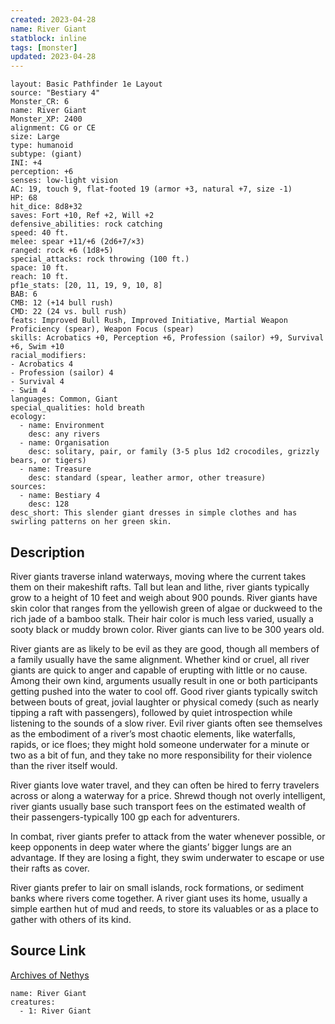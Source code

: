 ```yaml
---
created: 2023-04-28
name: River Giant
statblock: inline
tags: [monster]
updated: 2023-04-28
---
```

```statblock
layout: Basic Pathfinder 1e Layout
source: "Bestiary 4"
Monster_CR: 6
name: River Giant
Monster_XP: 2400
alignment: CG or CE
size: Large
type: humanoid
subtype: (giant)
INI: +4
perception: +6
senses: low-light vision
AC: 19, touch 9, flat-footed 19 (armor +3, natural +7, size -1)
HP: 68
hit_dice: 8d8+32
saves: Fort +10, Ref +2, Will +2
defensive_abilities: rock catching
speed: 40 ft.
melee: spear +11/+6 (2d6+7/×3)
ranged: rock +6 (1d8+5)
special_attacks: rock throwing (100 ft.)
space: 10 ft.
reach: 10 ft.
pf1e_stats: [20, 11, 19, 9, 10, 8]
BAB: 6
CMB: 12 (+14 bull rush)
CMD: 22 (24 vs. bull rush)
feats: Improved Bull Rush, Improved Initiative, Martial Weapon Proficiency (spear), Weapon Focus (spear)
skills: Acrobatics +0, Perception +6, Profession (sailor) +9, Survival +6, Swim +10
racial_modifiers:
- Acrobatics 4
- Profession (sailor) 4
- Survival 4
- Swim 4
languages: Common, Giant
special_qualities: hold breath
ecology:
  - name: Environment
    desc: any rivers
  - name: Organisation
    desc: solitary, pair, or family (3-5 plus 1d2 crocodiles, grizzly bears, or tigers)
  - name: Treasure
    desc: standard (spear, leather armor, other treasure)
sources:
  - name: Bestiary 4
    desc: 128
desc_short: This slender giant dresses in simple clothes and has swirling patterns on her green skin.
```
## Description
River giants traverse inland waterways, moving where the current takes them on their makeshift rafts. Tall but lean and lithe, river giants typically grow to a height of 10 feet and weigh about 900 pounds. River giants have skin color that ranges from the yellowish green of algae or duckweed to the rich jade of a bamboo stalk. Their hair color is much less varied, usually a sooty black or muddy brown color. River giants can live to be 300 years old.

River giants are as likely to be evil as they are good, though all members of a family usually have the same alignment. Whether kind or cruel, all river giants are quick to anger and capable of erupting with little or no cause. Among their own kind, arguments usually result in one or both participants getting pushed into the water to cool off. Good river giants typically switch between bouts of great, jovial laughter or physical comedy (such as nearly tipping a raft with passengers), followed by quiet introspection while listening to the sounds of a slow river. Evil river giants often see themselves as the embodiment of a river’s most chaotic elements, like waterfalls, rapids, or ice floes; they might hold someone underwater for a minute or two as a bit of fun, and they take no more responsibility for their violence than the river itself would.

River giants love water travel, and they can often be hired to ferry travelers across or along a waterway for a price. Shrewd though not overly intelligent, river giants usually base such transport fees on the estimated wealth of their passengers-typically 100 gp each for adventurers.

In combat, river giants prefer to attack from the water whenever possible, or keep opponents in deep water where the giants’ bigger lungs are an advantage. If they are losing a fight, they swim underwater to escape or use their rafts as cover.

River giants prefer to lair on small islands, rock formations, or sediment banks where rivers come together. A river giant uses its home, usually a simple earthen hut of mud and reeds, to store its valuables or as a place to gather with others of its kind.
## Source Link
[Archives of Nethys](https://aonprd.com/MonsterDisplay.aspx?ItemName=River%20Giant)
```encounter-table
name: River Giant
creatures:
  - 1: River Giant
```
